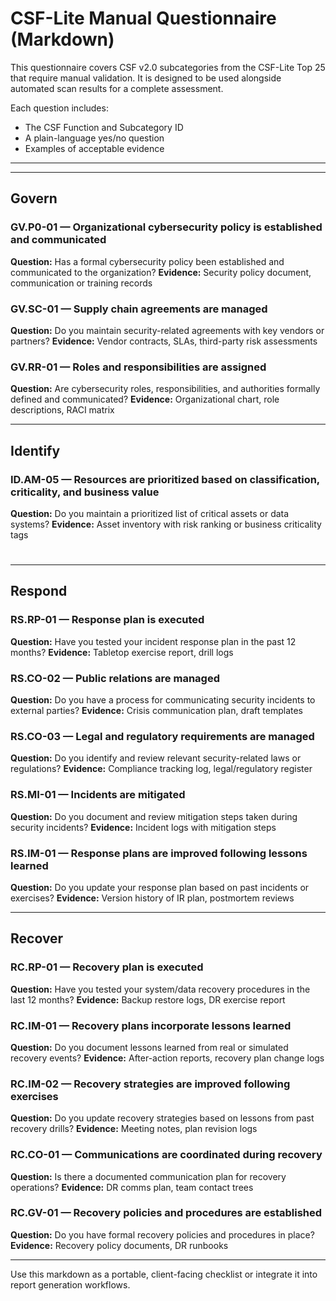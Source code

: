 # CSF-Lite Manual Questionnaire (Markdown)

This questionnaire covers CSF v2.0 subcategories from the CSF-Lite Top 25 that require manual validation. It is designed to be used alongside automated scan results for a complete assessment.

Each question includes:

* The CSF Function and Subcategory ID
* A plain-language yes/no question
* Examples of acceptable evidence

---
---
## Govern

### GV.P0-01 — Organizational cybersecurity policy is established and communicated

**Question:** Has a formal cybersecurity policy been established and communicated to the organization?
**Evidence:** Security policy document, communication or training records


### GV.SC-01 — Supply chain agreements are managed

**Question:** Do you maintain security-related agreements with key vendors or partners?
**Evidence:** Vendor contracts, SLAs, third-party risk assessments


### GV.RR-01 — Roles and responsibilities are assigned

**Question:** Are cybersecurity roles, responsibilities, and authorities formally defined and communicated?
**Evidence:** Organizational chart, role descriptions, RACI matrix

---

## Identify

### ID.AM-05 — Resources are prioritized based on classification, criticality, and business value

**Question:** Do you maintain a prioritized list of critical assets or data systems?
**Evidence:** Asset inventory with risk ranking or business criticality tags

#

---

## Respond

### RS.RP-01 — Response plan is executed

**Question:** Have you tested your incident response plan in the past 12 months?
**Evidence:** Tabletop exercise report, drill logs

### RS.CO-02 — Public relations are managed

**Question:** Do you have a process for communicating security incidents to external parties?
**Evidence:** Crisis communication plan, draft templates

### RS.CO-03 — Legal and regulatory requirements are managed

**Question:** Do you identify and review relevant security-related laws or regulations?
**Evidence:** Compliance tracking log, legal/regulatory register

### RS.MI-01 — Incidents are mitigated

**Question:** Do you document and review mitigation steps taken during security incidents?
**Evidence:** Incident logs with mitigation steps

### RS.IM-01 — Response plans are improved following lessons learned

**Question:** Do you update your response plan based on past incidents or exercises?
**Evidence:** Version history of IR plan, postmortem reviews

---

## Recover

### RC.RP-01 — Recovery plan is executed

**Question:** Have you tested your system/data recovery procedures in the last 12 months?
**Evidence:** Backup restore logs, DR exercise report

### RC.IM-01 — Recovery plans incorporate lessons learned

**Question:** Do you document lessons learned from real or simulated recovery events?
**Evidence:** After-action reports, recovery plan change logs


### RC.IM-02 — Recovery strategies are improved following exercises

**Question:** Do you update recovery strategies based on lessons from past recovery drills?
**Evidence:** Meeting notes, plan revision logs

### RC.CO-01 — Communications are coordinated during recovery

**Question:** Is there a documented communication plan for recovery operations?
**Evidence:** DR comms plan, team contact trees

### RC.GV-01 — Recovery policies and procedures are established

**Question:** Do you have formal recovery policies and procedures in place?
**Evidence:** Recovery policy documents, DR runbooks

---

Use this markdown as a portable, client-facing checklist or integrate it into report generation workflows.
